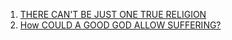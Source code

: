 1. [THERE CAN'T BE JUST ONE TRUE RELIGION](chapter01.html)
2. [How COULD A GOOD GOD ALLOW SUFFERING?](chapter02.html)
